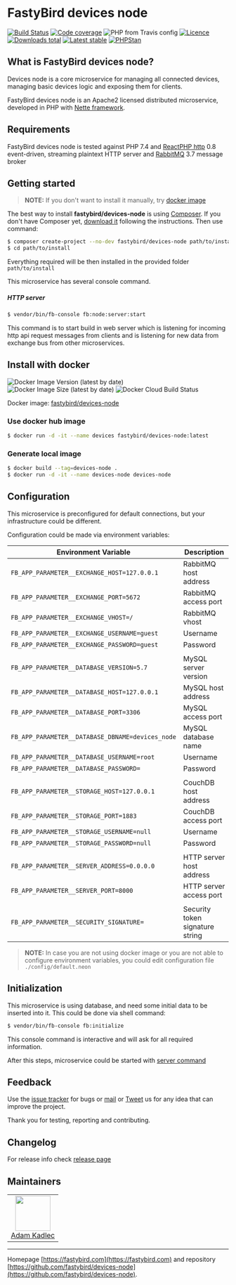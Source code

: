 # FastyBird devices node

[![Build Status](https://img.shields.io/travis/FastyBird/devices-node.svg?style=flat-square)](https://travis-ci.org/FastyBird/devices-node)
[![Code coverage](https://img.shields.io/coveralls/FastyBird/devices-node.svg?style=flat-square)](https://coveralls.io/r/FastyBird/devices-node)
![PHP from Travis config](https://img.shields.io/travis/php-v/fastybird/devices-node?style=flat-square)
[![Licence](https://img.shields.io/packagist/l/FastyBird/devices-node.svg?style=flat-square)](https://packagist.org/packages/FastyBird/devices-node)
[![Downloads total](https://img.shields.io/packagist/dt/FastyBird/devices-node.svg?style=flat-square)](https://packagist.org/packages/FastyBird/devices-node)
[![Latest stable](https://img.shields.io/packagist/v/FastyBird/devices-node.svg?style=flat-square)](https://packagist.org/packages/FastyBird/devices-node)
[![PHPStan](https://img.shields.io/badge/PHPStan-enabled-brightgreen.svg?style=flat-square)](https://github.com/phpstan/phpstan)

## What is FastyBird devices node?

Devices node is a core microservice for managing all connected devices, managing basic devices logic and exposing them for clients.

FastyBird devices node is an Apache2 licensed distributed microservice, developed in PHP with [Nette framework](https://nette.org).

## Requirements

FastyBird devices node is tested against PHP 7.4 and [ReactPHP http](https://github.com/reactphp/http) 0.8 event-driven, streaming plaintext HTTP server and [RabbitMQ](https://www.rabbitmq.com/) 3.7 message broker

## Getting started

> **NOTE:** If you don't want to install it manually, try [docker image](#install-with-docker)

The best way to install **fastybird/devices-node** is using [Composer](https://getcomposer.org/). If you don't have Composer yet, [download it](https://getcomposer.org/download/) following the instructions.
Then use command:

```sh
$ composer create-project --no-dev fastybird/devices-node path/to/install
$ cd path/to/install
```

Everything required will be then installed in the provided folder `path/to/install`

This microservice has several console command.

##### HTTP server

```sh
$ vendor/bin/fb-console fb:node:server:start
```

This command is to start build in web server which is listening for incoming http api request messages from clients and is listening for new data from exchange bus from other microservices. 

## Install with docker

![Docker Image Version (latest by date)](https://img.shields.io/docker/v/fastybird/devices-node?style=flat-square)
![Docker Image Size (latest by date)](https://img.shields.io/docker/image-size/fastybird/devices-node?style=flat-square)
![Docker Cloud Build Status](https://img.shields.io/docker/cloud/build/fastybird/devices-node?style=flat-square)

Docker image: [fastybird/devices-node](https://hub.docker.com/r/fastybird/devices-node/)

### Use docker hub image

```bash
$ docker run -d -it --name devices fastybird/devices-node:latest
```

### Generate local image

```bash
$ docker build --tag=devices-node .
$ docker run -d -it --name devices-node devices-node
```

## Configuration

This microservice is preconfigured for default connections, but your infrastructure could be different.

Configuration could be made via environment variables:

| Environment Variable | Description |
| ---------------------- | ---------------------------- |
| `FB_APP_PARAMETER__EXCHANGE_HOST=127.0.0.1` | RabbitMQ host address |
| `FB_APP_PARAMETER__EXCHANGE_PORT=5672` | RabbitMQ access port |
| `FB_APP_PARAMETER__EXCHANGE_VHOST=/` | RabbitMQ vhost |
| `FB_APP_PARAMETER__EXCHANGE_USERNAME=guest` | Username |
| `FB_APP_PARAMETER__EXCHANGE_PASSWORD=guest` | Password |
| | |
| `FB_APP_PARAMETER__DATABASE_VERSION=5.7` | MySQL server version |
| `FB_APP_PARAMETER__DATABASE_HOST=127.0.0.1` | MySQL host address |
| `FB_APP_PARAMETER__DATABASE_PORT=3306` | MySQL access port |
| `FB_APP_PARAMETER__DATABASE_DBNAME=devices_node` | MySQL database name |
| `FB_APP_PARAMETER__DATABASE_USERNAME=root` | Username |
| `FB_APP_PARAMETER__DATABASE_PASSWORD=` | Password |
| | |
| `FB_APP_PARAMETER__STORAGE_HOST=127.0.0.1` | CouchDB host address |
| `FB_APP_PARAMETER__STORAGE_PORT=1883` | CouchDB access port |
| `FB_APP_PARAMETER__STORAGE_USERNAME=null` | Username |
| `FB_APP_PARAMETER__STORAGE_PASSWORD=null` | Password |
| | |
| `FB_APP_PARAMETER__SERVER_ADDRESS=0.0.0.0` | HTTP server host address |
| `FB_APP_PARAMETER__SERVER_PORT=8000` | HTTP server access port |
| | |
| `FB_APP_PARAMETER__SECURITY_SIGNATURE=` | Security token signature string |

> **NOTE:** In case you are not using docker image or you are not able to configure environment variables, you could edit configuration file `./config/default.neon`

## Initialization

This microservice is using database, and need some initial data to be inserted into it. This could be done via shell command:

```sh
$ vendor/bin/fb-console fb:initialize
```

This console command is interactive and will ask for all required information.

After this steps, microservice could be started with [server command](#http-server)

## Feedback

Use the [issue tracker](https://github.com/FastyBird/auth-node/issues) for bugs or [mail](mailto:code@fastybird.com) or [Tweet](https://twitter.com/fastybird) us for any idea that can improve the project.

Thank you for testing, reporting and contributing.

## Changelog

For release info check [release page](https://github.com/FastyBird/auth-node/releases)

## Maintainers

<table>
	<tbody>
		<tr>
			<td align="center">
				<a href="https://github.com/akadlec">
					<img width="80" height="80" src="https://avatars3.githubusercontent.com/u/1866672?s=460&amp;v=4">
				</a>
				<br>
				<a href="https://github.com/akadlec">Adam Kadlec</a>
			</td>
		</tr>
	</tbody>
</table>

***
Homepage [https://fastybird.com](https://fastybird.com) and repository [https://github.com/fastybird/devices-node](https://github.com/fastybird/devices-node).
